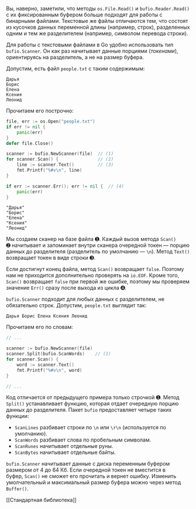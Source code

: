 Вы, наверно, заметили, что методы `os.File.Read()` и `bufio.Reader.Read()` с их фиксированным буфером больше подходят для работы с бинарными файлами. Текстовые же файлы отличаются тем, что состоят из кусочков данных переменной длины (например, строк), разделенных одним и тем же разделителем (например, символом перевода строки).

Для работы с текстовыми файлами в Go удобно использовать тип `bufio.Scanner`. Он как раз начитывает данные порциями (_токенами_), ориентируясь на разделитель, а не на размер буфера.

Допустим, есть файл `people.txt` c таким содержимым:

```no-highlight
Дарья
Борис
Елена
Ксения
Леонид
```

Прочитаем его построчно:

```go
file, err := os.Open("people.txt")
if err != nil {
    panic(err)
}
defer file.Close()

scanner := bufio.NewScanner(file)  // (1)
for scanner.Scan() {               // (2)
    line := scanner.Text()         // (3)
    fmt.Printf("%#v\n", line)
}

if err := scanner.Err(); err != nil {  // (4)
    panic(err)
}
```

```no-highlight
"Дарья"
"Борис"
"Елена"
"Ксения"
"Леонид"
```

Мы создаем сканер на базе файла ➊. Каждый вызов метода `Scan()` ➋ начитывает и запоминает внутри сканера очередной токен — порцию данных до разделителя (разделитель по умолчанию — `\n`). Метод `Text()` возвращает токен в виде строки ➌.

Если достигнут конец файла, метод `Scan()` возвращает `false`. Поэтому нам не приходится дополнительно проверять на `io.EOF`. Кроме того, `Scan()` возвращает `false` при первой же ошибке, поэтому мы проверяем значение `Err()` сразу после выхода из цикла ➍.

`bufio.Scanner` подходит для любых данных с разделителем, не обязательно строк. Допустим, `people.txt` выглядит так:

```no-highlight
Дарья Борис Елена Ксения Леонид
```

Прочитаем его по словам:

```go
// ...

scanner := bufio.NewScanner(file)
scanner.Split(bufio.ScanWords)    // (1)
for scanner.Scan() {
    word := scanner.Text()
    fmt.Printf("%#v\n", word)
}

// ...
```

Код отличается от предыдущего примера только строчкой ➊. Метод `Split()` устанавливает функцию, которая отдает очередную порцию данных до разделителя. Пакет `bufio` предоставляет четыре таких функции:

-   `ScanLines` разбивает строки по `\n` или `\r\n` (используется по умолчанию).
-   `ScanWords` разбивает слова по пробельным символам.
-   `ScanRunes` начитывает отдельные руны.
-   `ScanBytes` начитывает отдельные байты.

`bufio.Scanner` начитывает данные с диска переменным буфером размером от 4 до 64 Кб. Если очередной токен не вместится в буфер, `Scan()` не сможет его прочитать и вернет ошибку. Изменить умолчательный и максимальный размер буфера можно через метод `Buffer()`.

[[Стандартная библиотека]]